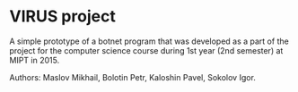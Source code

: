 # VIRUS project

A simple prototype of a botnet program that was developed as a part of the project for the computer science course during 1st year (2nd semester) at MIPT in 2015.


Authors: Maslov Mikhail, Bolotin Petr, Kaloshin Pavel, Sokolov Igor.


